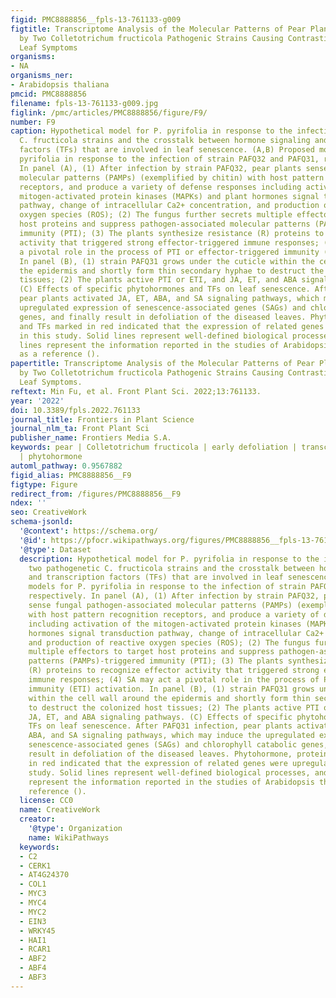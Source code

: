 ```yaml
---
figid: PMC8888856__fpls-13-761133-g009
figtitle: Transcriptome Analysis of the Molecular Patterns of Pear Plants Infected
  by Two Colletotrichum fructicola Pathogenic Strains Causing Contrasting Sets of
  Leaf Symptoms
organisms:
- NA
organisms_ner:
- Arabidopsis thaliana
pmcid: PMC8888856
filename: fpls-13-761133-g009.jpg
figlink: /pmc/articles/PMC8888856/figure/F9/
number: F9
caption: Hypothetical model for P. pyrifolia in response to the infection of two pathogenetic
  C. fructicola strains and the crosstalk between hormone signaling and transcription
  factors (TFs) that are involved in leaf senescence. (A,B) Proposed models for P.
  pyrifolia in response to the infection of strain PAFQ32 and PAFQ31, respectively.
  In panel (A), (1) After infection by strain PAFQ32, pear plants sense fungal pathogen-associated
  molecular patterns (PAMPs) (exemplified by chitin) with host pattern recognition
  receptors, and produce a variety of defense responses including activation of the
  mitogen-activated protein kinases (MAPKs) and plant hormones signal transduction
  pathway, change of intracellular Ca2+ concentration, and production of reactive
  oxygen species (ROS); (2) The fungus further secrets multiple effectors to target
  host proteins and suppress pathogen-associated molecular patterns (PAMPs)-triggered
  immunity (PTI); (3) The plants synthesize resistance (R) proteins to recognize effector
  activity that triggered strong effector-triggered immune responses; (4) SA may act
  a pivotal role in the process of PTI or effector-triggered immunity (ETI) activation.
  In panel (B), (1) strain PAFQ31 grows under the cuticle within the cell wall around
  the epidermis and shortly form thin secondary hyphae to destruct the colonized host
  tissues; (2) The plants active PTI or ETI, and JA, ET, and ABA signaling pathways.
  (C) Effects of specific phytohormones and TFs on leaf senescence. After PAFQ31 infection,
  pear plants activated JA, ET, ABA, and SA signaling pathways, which may induce the
  upregulated expression of senescence-associated genes (SAGs) and chlorophyll catabolic
  genes, and finally result in defoliation of the diseased leaves. Phytohormone, protein
  and TFs marked in red indicated that the expression of related genes were upregulated
  in this study. Solid lines represent well-defined biological processes, and dotted
  lines represent the information reported in the studies of Arabidopsis thaliana
  as a reference ().
papertitle: Transcriptome Analysis of the Molecular Patterns of Pear Plants Infected
  by Two Colletotrichum fructicola Pathogenic Strains Causing Contrasting Sets of
  Leaf Symptoms.
reftext: Min Fu, et al. Front Plant Sci. 2022;13:761133.
year: '2022'
doi: 10.3389/fpls.2022.761133
journal_title: Frontiers in Plant Science
journal_nlm_ta: Front Plant Sci
publisher_name: Frontiers Media S.A.
keywords: pear | Colletotrichum fructicola | early defoliation | transcriptome sequencing
  | phytohormone
automl_pathway: 0.9567882
figid_alias: PMC8888856__F9
figtype: Figure
redirect_from: /figures/PMC8888856__F9
ndex: ''
seo: CreativeWork
schema-jsonld:
  '@context': https://schema.org/
  '@id': https://pfocr.wikipathways.org/figures/PMC8888856__fpls-13-761133-g009.html
  '@type': Dataset
  description: Hypothetical model for P. pyrifolia in response to the infection of
    two pathogenetic C. fructicola strains and the crosstalk between hormone signaling
    and transcription factors (TFs) that are involved in leaf senescence. (A,B) Proposed
    models for P. pyrifolia in response to the infection of strain PAFQ32 and PAFQ31,
    respectively. In panel (A), (1) After infection by strain PAFQ32, pear plants
    sense fungal pathogen-associated molecular patterns (PAMPs) (exemplified by chitin)
    with host pattern recognition receptors, and produce a variety of defense responses
    including activation of the mitogen-activated protein kinases (MAPKs) and plant
    hormones signal transduction pathway, change of intracellular Ca2+ concentration,
    and production of reactive oxygen species (ROS); (2) The fungus further secrets
    multiple effectors to target host proteins and suppress pathogen-associated molecular
    patterns (PAMPs)-triggered immunity (PTI); (3) The plants synthesize resistance
    (R) proteins to recognize effector activity that triggered strong effector-triggered
    immune responses; (4) SA may act a pivotal role in the process of PTI or effector-triggered
    immunity (ETI) activation. In panel (B), (1) strain PAFQ31 grows under the cuticle
    within the cell wall around the epidermis and shortly form thin secondary hyphae
    to destruct the colonized host tissues; (2) The plants active PTI or ETI, and
    JA, ET, and ABA signaling pathways. (C) Effects of specific phytohormones and
    TFs on leaf senescence. After PAFQ31 infection, pear plants activated JA, ET,
    ABA, and SA signaling pathways, which may induce the upregulated expression of
    senescence-associated genes (SAGs) and chlorophyll catabolic genes, and finally
    result in defoliation of the diseased leaves. Phytohormone, protein and TFs marked
    in red indicated that the expression of related genes were upregulated in this
    study. Solid lines represent well-defined biological processes, and dotted lines
    represent the information reported in the studies of Arabidopsis thaliana as a
    reference ().
  license: CC0
  name: CreativeWork
  creator:
    '@type': Organization
    name: WikiPathways
  keywords:
  - C2
  - CERK1
  - AT4G24370
  - COL1
  - MYC3
  - MYC4
  - MYC2
  - EIN3
  - WRKY45
  - HAI1
  - RCAR1
  - ABF2
  - ABF4
  - ABF3
---
```

